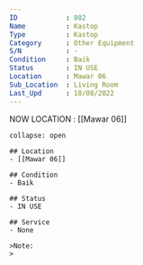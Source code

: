 ```yaml
---
ID            : 802
Name          : Kastop
Type          : Kastop
Category      : Other Equipment
S/N           : -
Condition     : Baik
Status        : IN USE
Location      : Mawar 06
Sub_Location  : Living Room
Last_Upd      : 18/08/2022
---
```



NOW LOCATION : [[Mawar 06]]

```ad-History
collapse: open

## Location
- [[Mawar 06]]

## Condition
- Baik

## Status
- IN USE

## Service
- None

>Note:
>


```
